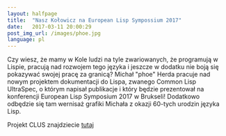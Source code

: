 ```yaml
---
layout: halfpage
title:  "Nasz Kołowicz na European Lisp Sympossium 2017"
date:   2017-03-11 20:00:29
post_img_url: /images/phoe.jpg
language: pl
---
```

Czy wiesz, że mamy w Kole ludzi na tyle zwariowanych, że programują w Lispie, pracują nad rozwojem tego języka i jeszcze w dodatku nie boją się pokazywać swojej pracę za granicą? Michał "phoe" Herda pracuje nad nowym projektem dokumentacji do Lispa, zwanego Common Lisp UltraSpec, o którym napisał publikacje i który będzie prezentował na konferencji European Lisp Symposium 2017 w Brukseli! Dodatkowo odbędzie się tam wernisaż grafiki Michała z okazji 60-tych urodzin języka Lisp.

Projekt CLUS znajdziecie [tutaj](http://phoe.tymoon.eu/clus/doku.php)